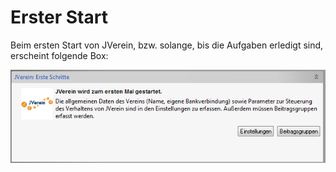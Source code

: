 # Erster Start

Beim ersten Start von JVerein, bzw. solange, bis die Aufgaben erledigt sind, erscheint folgende Box:

![](/assets/FirstStart.png)



